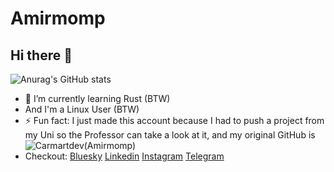 # Amirmomp
## Hi there 👋

![Anurag's GitHub stats](https://github-readme-stats.vercel.app/api?username=amirmehp&show_icons=true&theme=transparent)

- 🌱 I’m currently learning Rust (BTW)
- And I'm a Linux User (BTW)
- ⚡ Fun fact: I just made this account because I had to push a project from my Uni so the Professor can take a look at it, and my original GitHub is ![Carmartdev(Amirmomp)](https://github.com/carmartdev)
- Checkout: [Bluesky](https://amirmomp.bsky.social) [Linkedin](https://www.linkedin.com/in/amirmomp) [Instagram](https://instagram.com/amirmomp) [Telegram](https://t.me/amirmomp)
